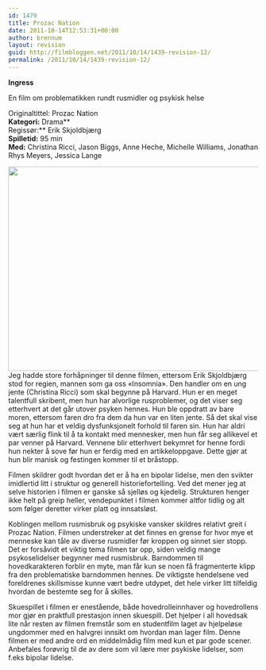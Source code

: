 ```yaml
---
id: 1479
title: Prozac Nation
date: 2011-10-14T12:53:31+00:00
author: brennum
layout: revision
guid: http://filmbloggen.net/2011/10/14/1439-revision-12/
permalink: /2011/10/14/1439-revision-12/
---
```

**Ingress** 

En film om problematikken rundt rusmidler og psykisk helse

Originaltittel: Prozac Nation  
**Kategori:** Drama**  
Regissør:** Erik Skjoldbjærg  
**Spilletid:** 95 min  
**Med:** Christina Ricci, Jason Biggs, Anne Heche, Michelle Williams, Jonathan Rhys Meyers, Jessica Lange

<a href="http://filmbloggen.net/2011/10/14/prozac-nation/attachment/1/" rel="attachment wp-att-1467"><img class="alignnone size-large wp-image-1467" src="http://filmbloggen.net/wp-content/uploads//2011/10/1-620x412.jpg" alt="" width="620" height="412" /></a>  
Jeg hadde store forhåpninger til denne filmen, ettersom Erik Skjoldbjærg stod for regien, mannen som ga oss &laquo;Insomnia&raquo;. Den handler om en ung jente (Christina Ricci) som skal begynne på Harvard. Hun er en meget talentfull skribent, men hun har alvorlige rusproblemer, og det viser seg etterhvert at det går utover psyken hennes. Hun ble oppdratt av bare moren, ettersom faren dro fra dem da hun var en liten jente. Så det skal vise seg at hun har et veldig dysfunksjonelt forhold til faren sin. Hun har aldri vært særlig flink til å ta kontakt med mennesker, men hun får seg allikevel et par venner på Harvard. Vennene blir etterhvert bekymret for henne fordi hun nekter å sove før hun er ferdig med en artikkeloppgave. Dette gjør at hun blir manisk og festingen kommer til et bråstopp.

Filmen skildrer godt hvordan det er å ha en bipolar lidelse, men den svikter imidlertid litt i struktur og generell historiefortelling. Ved det mener jeg at selve historien i filmen er ganske så sjelløs og kjedelig. Strukturen henger ikke helt på greip heller, vendepunktet i filmen kommer altfor tidlig og alt som følger deretter virker platt og innsatsløst.

Koblingen mellom rusmisbruk og psykiske vansker skildres relativt greit i Prozac Nation. Filmen understreker at det finnes en grense for hvor mye et menneske kan tåle av diverse rusmidler før kroppen og sinnet sier stopp. Det er forsåvidt et viktig tema filmen tar opp, siden veldig mange psykoselidelser begynner med rusmisbruk. Barndommen til hovedkarakteren forblir en myte, man får kun se noen få fragmenterte klipp fra den problematiske barndommen hennes. De viktigste hendelsene ved foreldrenes skillsmisse kunne vært bedre utdypet, det hele virker litt tilfeldig hvordan de bestemte seg for å skilles.

Skuespillet i filmen er enestående, både hovedrolleinnhaver og hovedrollens mor gjør en praktfull prestasjon innen skuespill. Det hjelper i all hovedsak lite når resten av filmen fremstår som en studentfilm laget av hjelpeløse ungdommer med en halvgrei innsikt om hvordan man lager film. Denne filmen er med andre ord en middelmådig film med kun et par gode scener. Anbefales forøvrig til de av dere som vil lære mer psykiske lidelser, som f.eks bipolar lidelse.
